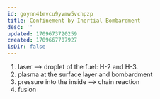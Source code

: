 ```yaml
---
id: goynn41evcu9yvmw5vchpzp
title: Confinement by Inertial Bombardment
desc: ''
updated: 1709673720259
created: 1709667707927
isDir: false
---
```

1. laser --\> droplet of the fuel: H-2 and H-3.
2. plasma at the surface layer and bombardment
3. pressure into the inside --\> chain reaction
4. fusion
